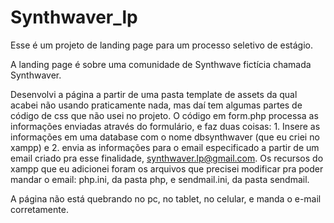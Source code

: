 # Synthwaver_lp
Esse é um projeto de landing page para um processo seletivo de estágio.

A landing page é sobre uma comunidade de Synthwave fictícia chamada Synthwaver.

Desenvolvi a página a partir de uma pasta template de assets da qual acabei não usando praticamente nada, mas daí tem algumas partes de código de css que não usei no projeto. O código em form.php processa as informações enviadas através do formulário, e faz duas coisas: 1. Insere as informações em uma database com o nome dbsynthwaver (que eu criei no xampp) e 2. envia as informações para o email especificado a partir de um email criado pra esse finalidade, synthwaver.lp@gmail.com. Os recursos do xampp que eu adicionei foram os arquivos que precisei modificar pra poder mandar o email: php.ini, da pasta php, e sendmail.ini, da pasta sendmail.

A página não está quebrando no pc, no tablet, no celular, e manda o e-mail corretamente.
